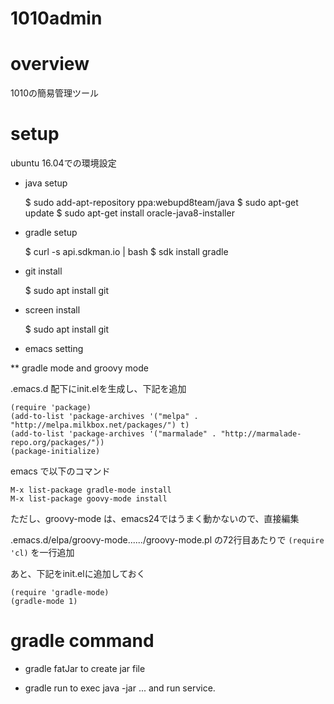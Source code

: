1010admin
=========

# overview

1010の簡易管理ツール

# setup

ubuntu 16.04での環境設定

* java setup

    $ sudo add-apt-repository ppa:webupd8team/java
    $ sudo apt-get update
    $ sudo apt-get install oracle-java8-installer

* gradle setup

    $ curl -s api.sdkman.io | bash
    $ sdk install gradle

* git install

    $ sudo apt install git

* screen install

    $ sudo apt install git

* emacs setting

** gradle mode and groovy mode

.emacs.d 配下にinit.elを生成し、下記を追加

    (require 'package)
    (add-to-list 'package-archives '("melpa" . "http://melpa.milkbox.net/packages/") t)
    (add-to-list 'package-archives '("marmalade" . "http://marmalade-repo.org/packages/"))
    (package-initialize)

emacs で以下のコマンド

    M-x list-package gradle-mode install
    M-x list-package goovy-mode install

ただし、groovy-mode は、emacs24ではうまく動かないので、直接編集

.emacs.d/elpa/groovy-mode....../groovy-mode.pl の72行目あたりで
`(require 'cl)`
を一行追加

あと、下記をinit.elに追加しておく

    (require 'gradle-mode)
    (gradle-mode 1)

# gradle command 

* gradle fatJar to create jar file

* gradle run to exec java -jar ... and run service.
